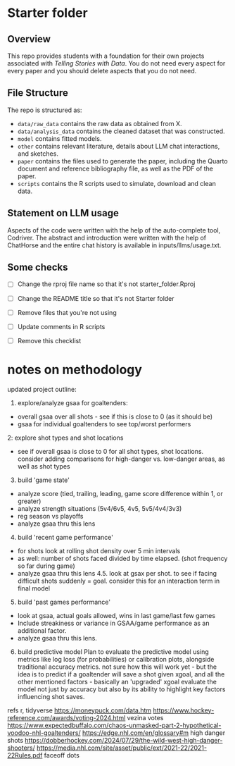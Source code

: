 # Starter folder

## Overview

This repo provides students with a foundation for their own projects associated with *Telling Stories with Data*. You do not need every aspect for every paper and you should delete aspects that you do not need.


## File Structure

The repo is structured as:

-   `data/raw_data` contains the raw data as obtained from X.
-   `data/analysis_data` contains the cleaned dataset that was constructed.
-   `model` contains fitted models. 
-   `other` contains relevant literature, details about LLM chat interactions, and sketches.
-   `paper` contains the files used to generate the paper, including the Quarto document and reference bibliography file, as well as the PDF of the paper. 
-   `scripts` contains the R scripts used to simulate, download and clean data.


## Statement on LLM usage

Aspects of the code were written with the help of the auto-complete tool, Codriver. The abstract and introduction were written with the help of ChatHorse and the entire chat history is available in inputs/llms/usage.txt.

## Some checks

- [ ] Change the rproj file name so that it's not starter_folder.Rproj
- [ ] Change the README title so that it's not Starter folder
- [ ] Remove files that you're not using
- [ ] Update comments in R scripts
- [ ] Remove this checklist




# notes on methodology
updated project outline:
1. explore/analyze gsaa for goaltenders:
- overall gsaa over all shots - see if this is close to 0 (as it should be)
- gsaa for individual goaltenders to see top/worst performers

2: explore shot types and shot locations
- see if overall gsaa is close to 0 for all shot types, shot locations. 
consider adding comparisons for high-danger vs. low-danger areas, as well as shot types

3. build 'game state'
- analyze score (tied, trailing, leading, game score difference within 1, or greater)
- analyze strength situations (5v4/6v5, 4v5, 5v5/4v4/3v3)
- reg season vs playoffs
- analyze gsaa thru this lens

4. build 'recent game performance'
- for shots look at rolling shot density over 5 min intervals
- as well: number of shots faced divided by time elapsed. (shot frequency so far during game)
- analyze gsaa thru this lens
4.5. look at gsax per shot. to see if facing difficult shots suddenly = goal. consider this for an interaction term in final model

5. build 'past games performance'
- look at gsaa, actual goals allowed, wins in last game/last few games
- Include streakiness or variance in GSAA/game performance as an additional factor.
- analyze gsaa thru this lens.

6. build predictive model
Plan to evaluate the predictive model using metrics like log loss (for probabilities) or calibration plots, alongside traditional accuracy metrics.
not sure how this will work yet - but the idea is to predict if a goaltender will save a shot given xgoal, and all the other mentioned factors - basically an 'upgraded' xgoal
evaluate the model not just by accuracy but also by its ability to highlight key factors influencing shot saves.



refs
r, tidyverse
https://moneypuck.com/data.htm 
https://www.hockey-reference.com/awards/voting-2024.html vezina votes
https://www.expectedbuffalo.com/chaos-unmasked-part-2-hypothetical-voodoo-nhl-goaltenders/ 
https://edge.nhl.com/en/glossary#m high danger shots
https://dobberhockey.com/2024/07/29/the-wild-west-high-danger-shooters/ 
https://media.nhl.com/site/asset/public/ext/2021-22/2021-22Rules.pdf faceoff dots

